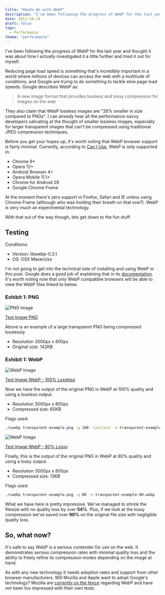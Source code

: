 ```yaml
---
title: "Hands-On with WebP"
description: "I've been following the progress of WebP for the last year and thought it was about time I actually investigated it a little further and tried it out for myself. "
date: 2013-10-24
draft: false
tags:
  - Performance
theme: "performance"
---
```


I've been following the progress of WebP for the last year and thought it was about time I actually investigated it a little further and tried it out for myself. 

Reducing page load speed is something that's incredibly important in a world where millions of devices can access the web with a multitude of conditions, and Google are trying to do something to tackle slow page load speeds. Google describes WebP as: 

> A new image format that provides lossless and lossy compression for images on the web

They also claim that WebP lossless images are "26% smaller in size compared to PNGs". I can already hear all the performance-savvy developers salivating at the thought of smaller lossless images, especially for larger transparent images that can't be compressed using traditional JPEG compression techniques.

Before you get your hopes up, it's worth noting that WebP browser support is fairly minimal. Currently, according to [Can I Use](http://caniuse.com/webp), WebP is only supported in:

* Chrome 9+
* Opera 12+
* Android Browser 4+
* Opera Mobile 11.1+
* Chrome for Android 29
* Google Chrome Frame

At the moment there's zero support in Firefox, Safari and IE unless using Chrome Frame (although who was holding their breath on that one?). WebP is very much an experimental technology. 

With that out of the way though, lets get down to the fun stuff.

## Testing

Conditions:

* Version: libwebp-0.3.1
* OS: OSX Mavericks

I'm not going to get into the technical side of installing and using WebP in this post. Google does a good job of explaining that in its [documentation](https://developers.google.com/speed/webp/download). It's worth noting now that only WebP compatible browsers will be able to view the WebP files linked to below.

### Exhibit 1: PNG

<img src="/images/articles/hands-on-webp/transparent-example.png" alt="PNG Image" />

[Test Image PNG](/images/articles/hands-on-webp/transparent-example.png)

Above is an example of a large transparent PNG being compressed losslessly.

* Resolution 3000px x 800px
* Original size: 142KB

### Exhibit 1: WebP

<img src="/images/articles/hands-on-webp/transparent-example.webp" alt="WebP Image" />

[Test Image WebP - 100% Lossless](/images/articles/hands-on-webp/transparent-example.webp)

Now we have the output of the original PNG in WebP at 100% quality and using a lossless output.

* Resolution 3000px x 800px
* Compressed size: 65KB

Flags used:

``` bash
./cwebp transparent-example.png -q 100 -lossless -o transparent-example-80.webp
```

<img src="/images/articles/hands-on-webp/transparent-example-80.webp" alt="WebP Image" />

[Test Image WebP - 80% Lossy](/images/articles/hands-on-webp/transparent-example-80.webp)

Finally, this is the output of the original PNG in WebP at 80% quality and using a lossy output.

* Resolution 3000px x 800px
* Compressed size: 13KB

Flags used:

``` bash
./cwebp transparent-example.png -q 80 -o transparent-example-80.webp
```

What we have here is pretty impressive. We've managed to shrink the filesize with no quality loss by over **54%**. Plus, if we look at the lossy compression we've saved over **90%** on the original file size with negligible quality loss.

## So, what now?

It's safe to say WebP is a serious contender for use on the web. It demonstrates serious compression rates with minimal quality loss and the ability to freely refine its compression modes depending on the image at hand.

As with any new technology it needs adoption rates and support from other browser manufacturers. Will Mozilla and Apple want to adopt Google's technology? Mozilla are [currently on the fence](http://news.cnet.com/8301-1023_3-57608064-93/mozilla-unimpressed-with-googles-web-photo-standard/) regarding WebP and have not been too impressed with their own tests. 